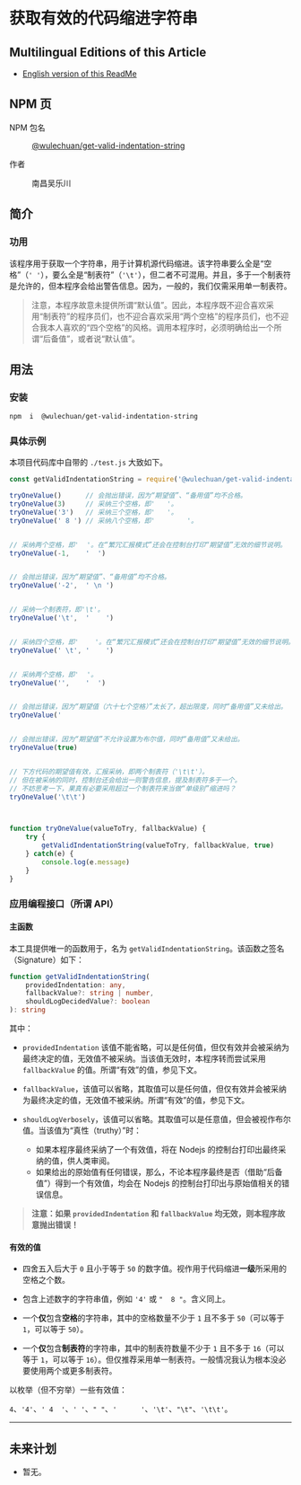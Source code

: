 # 获取有效的代码缩进字符串

<link rel="stylesheet" href="./node_modules/@wulechuan/css-stylus-markdown-themes/dist/css/wulechuan-styles-for-html-via-markdown--vscode.default.min.css">


## Multilingual Editions of this Article

- [English version of this ReadMe](./ReadMe.en-US.md)




## NPM 页

<dl>
<dt>NPM 包名</dt>
<dd>

[@wulechuan/get-valid-indentation-string](https://www.npmjs.com/package/@wulechuan/get-valid-indentation-string)

</dd>
<dt>作者</dt>
<dd><p>南昌吴乐川</p></dd>
</dl>





## 简介

### 功用

该程序用于获取一个字符串，用于计算机源代码缩进。该字符串要么全是“空格”（`' '`），要么全是“制表符”（`'\t'`），但二者不可混用。并且，多于一个制表符是允许的，但本程序会给出警告信息。因为，一般的，我们仅需采用单一制表符。

> 注意，本程序故意未提供所谓“默认值”。因此，本程序既不迎合喜欢采用“制表符”的程序员们，也不迎合喜欢采用“两个空格”的程序员们，也不迎合我本人喜欢的“四个空格”的风格。调用本程序时，必须明确给出一个所谓“后备值”，或者说“默认值”。



## 用法

### 安装

```sh
npm  i  @wulechuan/get-valid-indentation-string
```


### 具体示例

本项目代码库中自带的 `./test.js` 大致如下。

```js
const getValidIndentationString = require('@wulechuan/get-valid-indentation-string')

tryOneValue()      // 会抛出错误，因为“期望值”、“备用值”均不合格。
tryOneValue(3)     // 采纳三个空格，即'   '。
tryOneValue('3')   // 采纳三个空格，即'   '。
tryOneValue(' 8 ') // 采纳八个空格，即'        '。


// 采纳两个空格，即'  '。在“繁冗汇报模式”还会在控制台打印“期望值”无效的细节说明。
tryOneValue(-1,    '  ')


// 会抛出错误，因为“期望值”、“备用值”均不合格。
tryOneValue('-2',  ' \n ')


// 采纳一个制表符，即'\t'。
tryOneValue('\t',  '    ')


// 采纳四个空格，即'    '。在“繁冗汇报模式”还会在控制台打印“期望值”无效的细节说明。
tryOneValue(' \t', '    ')


// 采纳两个空格，即'  '。
tryOneValue('',    '  ')


// 会抛出错误，因为“期望值（六十七个空格）”太长了，超出限度，同时“备用值”又未给出。
tryOneValue('                                                                   ')


// 会抛出错误，因为“期望值”不允许设置为布尔值，同时“备用值”又未给出。
tryOneValue(true)


// 下方代码的期望值有效，汇报采纳，即两个制表符（'\t\t'）。
// 但在被采纳的同时，控制台还会给出一则警告信息，提及制表符多于一个。
// 不妨思考一下，果真有必要采用超过一个制表符来当做“单级别”缩进吗？
tryOneValue('\t\t')



function tryOneValue(valueToTry, fallbackValue) {
    try {
        getValidIndentationString(valueToTry, fallbackValue, true)
    } catch(e) {
        console.log(e.message)
    }
}
```


### 应用编程接口（所谓 API）

#### 主函数

本工具提供唯一的函数用于，名为 `getValidIndentationString`。该函数之签名（Signature）如下：

```ts
function getValidIndentationString(
    providedIndentation: any,
    fallbackValue?: string | number,
    shouldLogDecidedValue?: boolean
): string
```


其中：

-   `providedIndentation` 该值不能省略，可以是任何值，但仅有效并会被采纳为最终决定的值，无效值不被采纳。当该值无效时，本程序转而尝试采用 `fallbackValue` 的值。所谓“有效”的值，参见下文。


-   `fallbackValue`，该值可以省略，其取值可以是任何值，但仅有效并会被采纳为最终决定的值，无效值不被采纳。所谓“有效”的值，参见下文。


-   `shouldLogVerbosely`，该值可以省略。其取值可以是任意值，但会被视作布尔值。当该值为“真性（truthy）”时：

    -   如果本程序最终采纳了一个有效值，将在 Nodejs 的控制台打印出最终采纳的值，供人类审阅。
    -   如果给出的原始值有任何错误，那么，不论本程序最终是否（借助“后备值”）得到一个有效值，均会在 Nodejs 的控制台打印出与原始值相关的错误信息。


> **注意：如果 `providedIndentation`  和 `fallbackValue` 均无效，则本程序故意抛出错误！**



#### 有效的值

-   四舍五入后大于 `0` 且小于等于 `50` 的数字值。视作用于代码缩进**一级**所采用的空格之个数。

-   包含上述数字的字符串值，例如 `'4'` 或 `"  8 "`。含义同上。

-   一个**仅**包含**空格**的字符串，其中的空格数量不少于 `1` 且不多于 `50`（可以等于 `1`，可以等于 `50`）。

-   一个**仅**包含**制表符**的字符串，其中的制表符数量不少于 `1` 且不多于 `16`（可以等于 `1`，可以等于 `16`）。但仅推荐采用单一制表符。一般情况我认为根本没必要使用两个或更多制表符。


以枚举（但不穷举）一些有效值：

`4`、`'4'`、`' 4  '`、`' '`、`" "`、`'      '`、`'\t'`、`"\t"`、`'\t\t'`。


---

## 未来计划

-   暂无。



